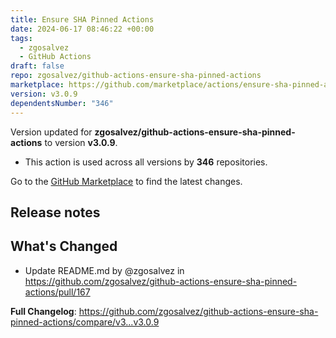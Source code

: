 ```yaml
---
title: Ensure SHA Pinned Actions
date: 2024-06-17 08:46:22 +00:00
tags:
  - zgosalvez
  - GitHub Actions
draft: false
repo: zgosalvez/github-actions-ensure-sha-pinned-actions
marketplace: https://github.com/marketplace/actions/ensure-sha-pinned-actions
version: v3.0.9
dependentsNumber: "346"
---
```



Version updated for **zgosalvez/github-actions-ensure-sha-pinned-actions** to version **v3.0.9**.
- This action is used across all versions by **346** repositories.

Go to the [GitHub Marketplace](https://github.com/marketplace/actions/ensure-sha-pinned-actions) to find the latest changes.

## Release notes

## What's Changed
* Update README.md by @zgosalvez in https://github.com/zgosalvez/github-actions-ensure-sha-pinned-actions/pull/167


**Full Changelog**: https://github.com/zgosalvez/github-actions-ensure-sha-pinned-actions/compare/v3...v3.0.9
